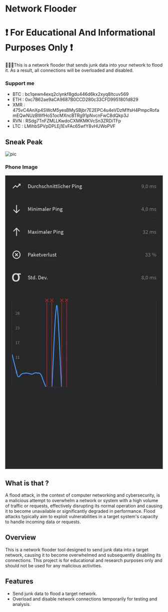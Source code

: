 # Network Flooder
# ❗ For Educational And Informational Purposes Only ❗
👨🏽‍💻This is a network flooder that sends junk data into your network to flood it. As a result, all connections will be overloaded and disabled.

### Support me 
- BTC : bc1qewn4exq2clynkf8gdu446d6kx2xyq8ltcuv569
- ETH : 0xc7B62ae9aCA9687B0CCD280c33CFD9951801d829
- XMR : 475vC4AnXp4SWcM5yesBMySBjbr7E2EPC4u4eVDzM1fsH4PmpcRofamEQwNUzBWfHoS1ocMXncBTRg91pNvcnFwC8dQkp3J
- RVN : RSdg7TnFZMLLKwdoCXMKMKVcSn3ZRDiTFp
- LTC : LMihbSPVpDPLEj1EvFAc65wfY8vHUWoPVF
## Sneak Peak
![pic](https://github.com/Tiegertropfen119-0001/floddy-network-disabler/blob/main/img/video.gif)

### Phone Image
![pic](https://github.com/Tiegertropfen119-0001/floddy-network-disabler/blob/main/img/phone.jpg)


## What is that ?

A flood attack, in the context of computer networking and cybersecurity, is a malicious attempt to overwhelm a network or system with a high volume of traffic or requests, effectively disrupting its normal operation and causing it to become unavailable or significantly degraded in performance. Flood attacks typically aim to exploit vulnerabilities in a target system's capacity to handle incoming data or requests.

## Overview

This is a network flooder tool designed to send junk data into a target network, causing it to become overwhelmed and subsequently disabling its connections. This project is for educational and research purposes only and should not be used for any malicious activities.

## Features

- Send junk data to flood a target network.
- Overload and disable network connections temporarily for testing and analysis.
